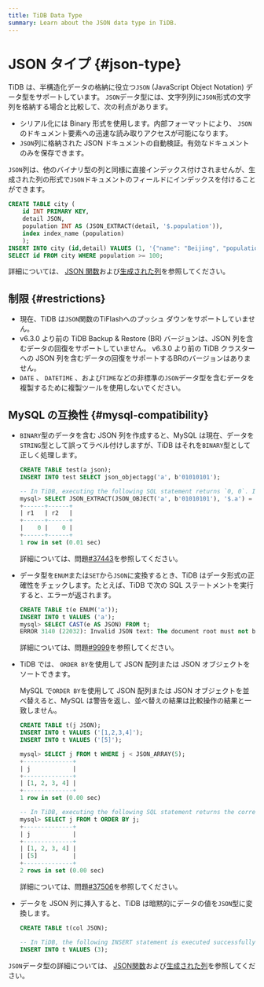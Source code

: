 ```yaml
---
title: TiDB Data Type
summary: Learn about the JSON data type in TiDB.
---
```


# JSON タイプ {#json-type}

TiDB は、半構造化データの格納に役立つ`JSON` (JavaScript Object Notation) データ型をサポートしています。 `JSON`データ型には、文字列列に`JSON`形式の文字列を格納する場合と比較して、次の利点があります。

-   シリアル化には Binary 形式を使用します。内部フォーマットにより、 `JSON`のドキュメント要素への迅速な読み取りアクセスが可能になります。
-   `JSON`列に格納された JSON ドキュメントの自動検証。有効なドキュメントのみを保存できます。

`JSON`列は、他のバイナリ型の列と同様に直接インデックス付けされませんが、生成された列の形式で`JSON`ドキュメントのフィールドにインデックスを付けることができます。

```sql
CREATE TABLE city (
    id INT PRIMARY KEY,
    detail JSON,
    population INT AS (JSON_EXTRACT(detail, '$.population')),
    index index_name (population)
    );
INSERT INTO city (id,detail) VALUES (1, '{"name": "Beijing", "population": 100}');
SELECT id FROM city WHERE population >= 100;
```

詳細については、 [JSON 関数](/functions-and-operators/json-functions.md)および[生成された列](/generated-columns.md)を参照してください。

## 制限 {#restrictions}

-   現在、TiDB は`JSON`関数のTiFlashへのプッシュ ダウンをサポートしていません。
-   v6.3.0 より前の TiDB Backup &amp; Restore (BR) バージョンは、JSON 列を含むデータの回復をサポートしていません。 v6.3.0 より前の TiDB クラスターへの JSON 列を含むデータの回復をサポートするBRのバージョンはありません。
-   `DATE` 、 `DATETIME` 、および`TIME`などの非標準の`JSON`データ型を含むデータを複製するために複製ツールを使用しないでください。

## MySQL の互換性 {#mysql-compatibility}

-   `BINARY`型のデータを含む JSON 列を作成すると、MySQL は現在、データを`STRING`型として誤ってラベル付けしますが、TiDB はそれを`BINARY`型として正しく処理します。

    ```sql
    CREATE TABLE test(a json);
    INSERT INTO test SELECT json_objectagg('a', b'01010101');

    -- In TiDB, executing the following SQL statement returns `0, 0`. In MySQL, executing the following SQL statement returns `0, 1`.
    mysql> SELECT JSON_EXTRACT(JSON_OBJECT('a', b'01010101'), '$.a') = "base64:type15:VQ==" AS r1, JSON_EXTRACT(a, '$.a') = "base64:type15:VQ==" AS r2 FROM test;
    +------+------+
    | r1   | r2   |
    +------+------+
    |    0 |    0 |
    +------+------+
    1 row in set (0.01 sec)
    ```

    詳細については、問題[#37443](https://github.com/pingcap/tidb/issues/37443)を参照してください。

-   データ型を`ENUM`または`SET`から`JSON`に変換するとき、TiDB はデータ形式の正確性をチェックします。たとえば、TiDB で次の SQL ステートメントを実行すると、エラーが返されます。

    ```sql
    CREATE TABLE t(e ENUM('a'));
    INSERT INTO t VALUES ('a');
    mysql> SELECT CAST(e AS JSON) FROM t;
    ERROR 3140 (22032): Invalid JSON text: The document root must not be followed by other values.
    ```

    詳細については、問題[#9999](https://github.com/pingcap/tidb/issues/9999)を参照してください。

-   TiDB では、 `ORDER BY`を使用して JSON 配列または JSON オブジェクトをソートできます。

    MySQL で`ORDER BY`を使用して JSON 配列または JSON オブジェクトを並べ替えると、MySQL は警告を返し、並べ替えの結果は比較操作の結果と一致しません。

    ```sql
    CREATE TABLE t(j JSON);
    INSERT INTO t VALUES ('[1,2,3,4]');
    INSERT INTO t VALUES ('[5]');

    mysql> SELECT j FROM t WHERE j < JSON_ARRAY(5);
    +--------------+
    | j            |
    +--------------+
    | [1, 2, 3, 4] |
    +--------------+
    1 row in set (0.00 sec)

    -- In TiDB, executing the following SQL statement returns the correct sorting result. In MySQL, executing the following SQL statement returns the "This version of MySQL doesn't yet support 'sorting of non-scalar JSON values'." warning and the sorting result is inconsistent with the comparison result of `<`.
    mysql> SELECT j FROM t ORDER BY j;
    +--------------+
    | j            |
    +--------------+
    | [1, 2, 3, 4] |
    | [5]          |
    +--------------+
    2 rows in set (0.00 sec)
    ```

    詳細については、問題[#37506](https://github.com/pingcap/tidb/issues/37506)を参照してください。

-   データを JSON 列に挿入すると、TiDB は暗黙的にデータの値を`JSON`型に変換します。

    ```sql
    CREATE TABLE t(col JSON);

    -- In TiDB, the following INSERT statement is executed successfully. In MySQL, executing the following INSERT statement returns the "Invalid JSON text" error.
    INSERT INTO t VALUES (3);
    ```

`JSON`データ型の詳細については、 [JSON関数](/functions-and-operators/json-functions.md)および[生成された列](/generated-columns.md)を参照してください。

